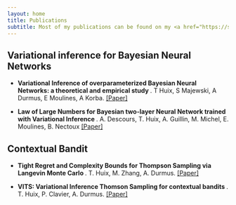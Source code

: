```yaml
---
layout: home
title: Publications
subtitle: Most of my publications can be found on my <a href="https://scholar.google.com/citations?user=TvJOtQwAAAAJ&hl=fr">Google scholar profile</a>, below they are classified by themes.
---
```


## Variational inference for Bayesian Neural Networks
- <b> Variational Inference of overparameterized Bayesian Neural Networks: a theoretical and empirical study </b>. T Huix, S Majewski, A Durmus, E Moulines, A Korba. <a href="https://arxiv.org/pdf/2207.03859">[Paper]</a>

- <b> Law of Large Numbers for Bayesian two-layer Neural Network trained with Variational Inference </b>. A. Descours, T. Huix, A. Guillin, M. Michel, E. Moulines, B. Nectoux <a href="https://proceedings.mlr.press/v195/descours23a/descours23a.pdf">[Paper]</a>

## Contextual Bandit
- <b> Tight Regret and Complexity Bounds for Thompson Sampling via Langevin Monte Carlo </b>. T. Huix, M. Zhang, A. Durmus. <a href="https://proceedings.mlr.press/v206/huix23a/huix23a.pdf">[Paper]</a>

- <b> VITS: Variational Inference Thomson Sampling for contextual bandits </b>. T. Huix, P. Clavier, A. Durmus. <a href="https://arxiv.org/pdf/2307.10167">[Paper]</a>
## 
